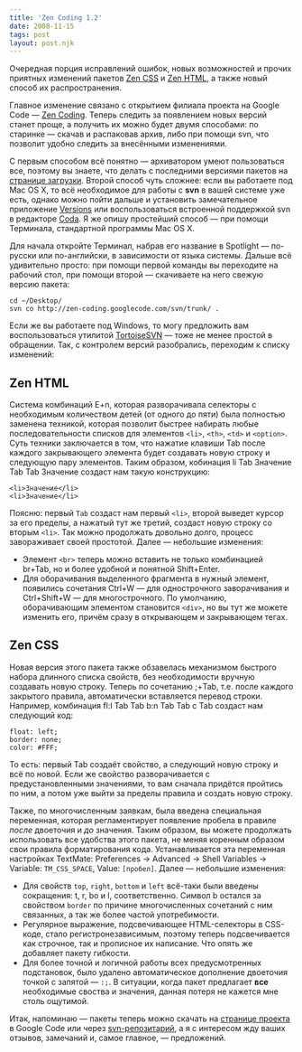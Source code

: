 ```yaml
---
title: 'Zen Coding 1.2'
date: 2008-11-15
tags: post
layout: post.njk
---
```


Очередная порция исправлений ошибок, новых возможностей и прочих приятных изменений пакетов [Zen CSS](/blog/zen-css/) и [Zen HTML](/blog/zen-html/), а также новый способ их распространения.

Главное изменение связано с открытием филиала проекта на Google Code — [Zen Coding](http://code.google.com/p/zen-coding/). Теперь следить за появлением новых версий станет проще, а получить их можно будет двумя способами: по старинке — скачав и распаковав архив, либо при помощи svn, что позволит удобно следить за внесёнными изменениями.

С первым способом всё понятно — архиватором умеют пользоваться все, поэтому вы знаете, что делать с последними версиями пакетов на [странице загрузки](http://code.google.com/p/zen-coding/downloads/list). Второй способ чуть сложнее: если вы работаете под Mac OS X, то всё необходимое для работы с **svn** в вашей системе уже есть, однако можно пойти дальше и установить замечательное приложение [Versions](http://www.versionsapp.com/) или воспользоваться встроенной поддержкой svn в редакторе [Coda](http://www.panic.com/coda/). Я же опишу простейший способ — при помощи Терминала, стандартной программы Mac OS X.

Для начала откройте Терминал, набрав его название в Spotlight — по-русски или по-английски, в зависимости от языка системы. Дальше всё удивительно просто: при помощи первой команды вы переходите на рабочий стол, при помощи второй — скачиваете на него свежую версию пакета:

    cd ~/Desktop/
    svn co http://zen-coding.googlecode.com/svn/trunk/ .

Если же вы работаете под Windows, то могу предложить вам воспользоваться утилитой [TortoiseSVN](http://tortoisesvn.tigris.org/) — тоже не менее простой в обращении. Так, с контролем версий разобрались, переходим к списку изменений:

## Zen HTML

Система комбинаций E+n, которая разворачивала селекторы с необходимым количеством детей (от одного до пяти) была полностью заменена техникой, которая позволит быстрее набирать любые последовательности списков для элементов `<li>`, `<th>`, `<td>` и `<option>`. Суть техники заключается в том, что нажатие клавиши Tab после каждого закрывающего элемента будет создавать новую строку и следующую пару элементов. Таким образом, кобинация li Tab Значение Tab Tab Значение создаст нам такую конструкцию:

    <li>Значение</li>
    <li>Значение</li>

Поясню: первый `Tab` создаст нам первый `<li>`, второй выведет курсор за его пределы, а нажатый тут же третий, создаст новую строку со вторым `<li>`. Так можно продолжать довольно долго, процесс завораживает своей простотой. Далее — небольшие изменения:

- Элемент `<br>` теперь можно вставить не только комбинацией br+Tab, но и более удобной и понятной Shift+Enter.
- Для оборачивания выделенного фрагмента в нужный элемент, появились сочетания Ctrl+W — для однострочного заворачивания и Ctrl+Shift+W — для многострочного. По умолчанию, оборачивающим элементом становится `<div>`, но вы тут же можете изменить его, причём сразу в открывающем и закрывающем тегах.

## Zen CSS

Новая версия этого пакета также обзавелась механизмом быстрого набора длинного списка свойств, без необходимости вручную создавать новую строку. Теперь по сочетанию ;+Tab, т.е. после каждого закрытого правила, автоматически вставляется перевод строки. Например, комбинация fl:l Tab Tab b:n Tab Tab c Tab создаст нам следующий код:

    float: left;
    border: none;
    color: #FFF;

То есть: первый Tab создаёт свойство, а следующий новую строку и всё по новой. Если же свойство разворачивается с предустановленными значениями, то вам сначала придётся пройтись по ним, а потом уже выйти за пределы правила и создать новую строку.

Также, по многочисленным заявкам, была введена специальная переменная, которая регламентирует появление пробела в правиле _после_ двоеточия и _до_ значения. Таким образом, вы можете продолжать использовать все удобства этого пакета, не меняя коренным образом свои правила форматирования кода. Устанавливается эта переменная настройках TextMate: Preferences → Advanced → Shell Variables → Variable: `TM_CSS_SPACE`, Value: `[пробел]`. Далее — небольшие изменения:

- Для свойств `top`, `right`, `bottom` и `left` всё-таки были введены сокращения: t, r, bo и l, соответственно. Символ b остался за свойством `border` по причине многочисленных сочетаний с ним связанных, а так же более частой употребимости.
- Регулярное выражение, подсвечивающее HTML-селекторы в CSS-коде, стало регистронезависимым, поэтому теперь подсвечивается как строчное, так и прописное их написание. Что опять же добавляет пакету гибкости.
- Для более точной и логичной работы всех предусмотренных подстановок, было удалено автоматическое дополнение двоеточия точкой с запятой — `:;`. В ситуации, когда пакет предлагает **все** необходимые своства и значения, данная потеря не кажется мне столь ощутимой.

Итак, напоминаю — пакеты теперь можно скачать на [странице проекта](http://code.google.com/p/zen-coding/) в Google Code или через [svn-репозитарий](http://code.google.com/p/zen-coding/source/checkout), а я с интересом жду ваших отзывов, замечаний и, самое главное, — предложений.
